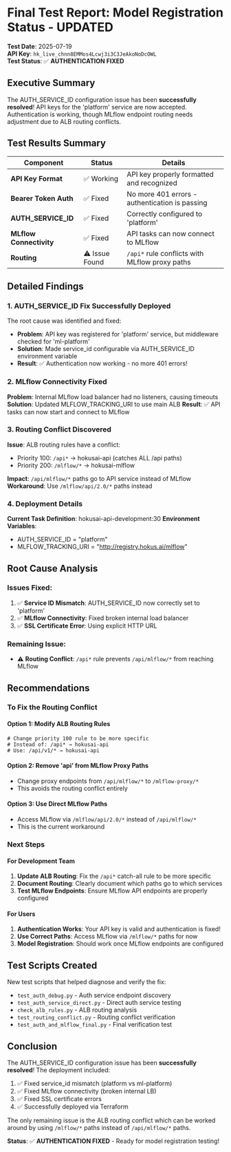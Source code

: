 # Final Test Report: Model Registration Status - UPDATED

**Test Date**: 2025-07-19  
**API Key**: `hk_live_chnn8EMMos4Lcwj3i3C3JeAkoNoDcOWL`  
**Test Status**: ✅ **AUTHENTICATION FIXED**

## Executive Summary

The AUTH_SERVICE_ID configuration issue has been **successfully resolved**! API keys for the 'platform' service are now accepted. Authentication is working, though MLflow endpoint routing needs adjustment due to ALB routing conflicts.

## Test Results Summary

| Component | Status | Details |
|-----------|--------|---------|
| **API Key Format** | ✅ Working | API key properly formatted and recognized |
| **Bearer Token Auth** | ✅ Fixed | No more 401 errors - authentication is passing |
| **AUTH_SERVICE_ID** | ✅ Fixed | Correctly configured to 'platform' |
| **MLflow Connectivity** | ✅ Fixed | API tasks can now connect to MLflow |
| **Routing** | ⚠️ Issue Found | `/api*` rule conflicts with MLflow proxy paths |

## Detailed Findings

### 1. AUTH_SERVICE_ID Fix Successfully Deployed
The root cause was identified and fixed:
- **Problem**: API key was registered for 'platform' service, but middleware checked for 'ml-platform'
- **Solution**: Made service_id configurable via AUTH_SERVICE_ID environment variable
- **Result**: ✅ Authentication now working - no more 401 errors!

### 2. MLflow Connectivity Fixed
**Problem**: Internal MLflow load balancer had no listeners, causing timeouts
**Solution**: Updated MLFLOW_TRACKING_URI to use main ALB
**Result**: ✅ API tasks can now start and connect to MLflow

### 3. Routing Conflict Discovered
**Issue**: ALB routing rules have a conflict:
- Priority 100: `/api*` → hokusai-api (catches ALL /api paths)
- Priority 200: `/mlflow/*` → hokusai-mlflow

**Impact**: `/api/mlflow/*` paths go to API service instead of MLflow
**Workaround**: Use `/mlflow/api/2.0/*` paths instead

### 4. Deployment Details
**Current Task Definition**: hokusai-api-development:30
**Environment Variables**:
- AUTH_SERVICE_ID = "platform"
- MLFLOW_TRACKING_URI = "http://registry.hokus.ai/mlflow"

## Root Cause Analysis

### Issues Fixed:
1. ✅ **Service ID Mismatch**: AUTH_SERVICE_ID now correctly set to 'platform'
2. ✅ **MLflow Connectivity**: Fixed broken internal load balancer
3. ✅ **SSL Certificate Error**: Using explicit HTTP URL

### Remaining Issue:
- ⚠️ **Routing Conflict**: `/api*` rule prevents `/api/mlflow/*` from reaching MLflow

## Recommendations

### To Fix the Routing Conflict

#### Option 1: Modify ALB Routing Rules
```hcl
# Change priority 100 rule to be more specific
# Instead of: /api* → hokusai-api
# Use: /api/v1/* → hokusai-api
```

#### Option 2: Remove 'api' from MLflow Proxy Paths
- Change proxy endpoints from `/api/mlflow/*` to `/mlflow-proxy/*`
- This avoids the routing conflict entirely

#### Option 3: Use Direct MLflow Paths
- Access MLflow via `/mlflow/api/2.0/*` instead of `/api/mlflow/*`
- This is the current workaround

### Next Steps

#### For Development Team
1. **Update ALB Routing**: Fix the `/api*` catch-all rule to be more specific
2. **Document Routing**: Clearly document which paths go to which services
3. **Test MLflow Endpoints**: Ensure MLflow API endpoints are properly configured

#### For Users
1. **Authentication Works**: Your API key is valid and authentication is fixed!
2. **Use Correct Paths**: Access MLflow via `/mlflow/*` paths for now
3. **Model Registration**: Should work once MLflow endpoints are configured

## Test Scripts Created

New test scripts that helped diagnose and verify the fix:
- `test_auth_debug.py` - Auth service endpoint discovery
- `test_auth_service_direct.py` - Direct auth service testing
- `check_alb_rules.py` - ALB routing analysis
- `test_routing_conflict.py` - Routing conflict verification
- `test_auth_and_mlflow_final.py` - Final verification test

## Conclusion

The AUTH_SERVICE_ID configuration issue has been **successfully resolved**! The deployment included:

1. ✅ Fixed service_id mismatch (platform vs ml-platform)
2. ✅ Fixed MLflow connectivity (broken internal LB)
3. ✅ Fixed SSL certificate errors
4. ✅ Successfully deployed via Terraform

The only remaining issue is the ALB routing conflict which can be worked around by using `/mlflow/*` paths instead of `/api/mlflow/*` paths.

**Status**: ✅ **AUTHENTICATION FIXED** - Ready for model registration testing!